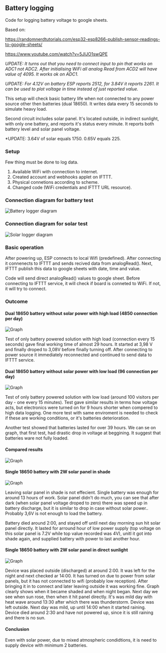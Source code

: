 ## Battery logging

Code for logging battery voltage to google sheets.

Based on:

https://randomnerdtutorials.com/esp32-esp8266-publish-sensor-readings-to-google-sheets/

https://www.youtube.com/watch?v=5JIJO1swQPE

*UPDATE: It turns out that you need to connect input to pin that works on ADC1 not ADC2. After initialising WiFi all analog Read from ACD2 will have value of 4095. It works ok on ADC1.*

*UPDATE: For 4.12V on battery ESP reports 2512, for 3.84V it reports 2261. It can be used to plot voltage in time instead of just reported value.*

This setup will check basic battery life when not connected to any power source other then batteries (dual 18650). It writes data every 15 seconds to simulate heavy load.

Second circuit includes solar panel. It's located outside, in indirect sunlight, with only one battery, and reports it's status every minute. It reports both battery level and solar panel voltage.

*UPDATE: 3.64V of solar equals 1750. 0.65V equals 225.

### Setup
Few thing must be done to log data.
1. Available WiFi with connection to internet.
2. Created account and webhooks applet on IFTTT.
3. Physical connetions according to scheme.
4. Changed code (WiFi credentials and IFTTT URL resource).

### Connection diagram for battery test

![Battery logger diagram](/battery_logging/battery_logger_diagram.png)

### Connection diagram for solar test

![Solar logger diagram](/battery_logging/solar_logger_diagram.png)

### Basic operation

After powering up, ESP connects to local Wifi (predefined). After connecting it connenects to IFTTT and sends recived data from analogRead(). Next, IFTTT publish this data to google sheets with date, time and value.

Code will send direct analogRead() values to google sheet. Before connecting to IFTTT service, it will check if board is conneted to WiFi. If not, it will try to connect.

### Outcome

#### Dual 18650 battery without solar power with high load (4850 connection per day)

![Graph](/battery_logging/graph_battery_high_load.png)

Test of only battery powered solution with high load (connection every 15 seconds) gave final working time of almost 29 hours.
It started at 3,98 V and finally droped to 3,08V before finally turning off. After connecting to power source it immediately reconnected and continued to send data to IFTTT service.

#### Dual 18650 battery without solar power with low load (96 connection per day)

![Graph](/battery_logging/graph_battery_low_load.png)

Test of only battery powered solution with low load (around 100 visitors per day - one every 15 minutes).
Test gave similar results in terms how voltage acts, but electronics were turned on for 9 hours shorter when compered to high data logging. One more test with same enviroment is needed to check if these are working conditions, or it's batteries deterioration.

Another test showed that batteries lasted for over 39 hours. We can se on graph, that first test, had drastic drop in voltage at beggining. It suggest that batteries ware not fully loaded.

#### Compared results 

![Graph](/battery_logging/graph_battery_compared.png)

#### Single 18650 battery with 2W solar panel in shade

![Graph](/battery_logging/graph_solar_shaded.png)

Leaving solar panel in shade is not effecient. Single battery was enough for around 13 hours of work. Solar panel didn't do much, you can see that after dark (when solar panel voltage droped to zero) there was speed up in battery discharge, but it is similar to drop in case without solar power.. Probably 3,6V is not enough to load the battery.

Battery died around 2:00, and stayed off until next day morning sun hit solar panel directly. It lasted for arround hour of low power supply (top voltage on this solar panel is 7.2V while top value recorded was 4V), unitl it got into shade again, and supplied battery with power to last another hour.

#### Single 18650 battery with 2W solar panel in direct sunlight

![Graph](/battery_logging/graph_solar_sunny.png)

Device was placed outside (discharged) at around 2:00. It was left for the night and next checked ar 14:00. It has turned on due to power from solar panels, but it has not connected to wifi (probably low reception). After bringing it in to connect and later leaving outside it was working fine. Graph clearly shows when it became shaded and when night began. Next day we see when sun rose, then when it hit panel directly. It's was mild day with heat wave around 13:30 after which there was thunderstorm. Device was left outside. Next day was mild, up until 14:00 when it started raining. Device died around 2:30 and have not powered up, since it is still raining and there is no sun.

#### Conclusion

Even with solar power, due to mixed atmospheric condidtions, it is need to supply device with minimum 2 batteries.
